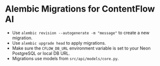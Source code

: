 # Alembic Migrations for ContentFlow AI

- Use `alembic revision --autogenerate -m "message"` to create a new migration.
- Use `alembic upgrade head` to apply migrations.
- Make sure the `CFLOW_DB_URL` environment variable is set to your Neon PostgreSQL or local DB URL.
- Migrations use models from `src/api/models/core.py`.
